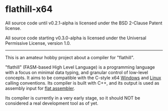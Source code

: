 # flathill-x64

All source code until v0.2.1-alpha is licensed under the BSD 2-Clause Patent license.

All source code starting v0.3.0-alpha is licensed under the Universal Permissive License, version 1.0.

---

This is an amateur hobby project about a compiler for "flathill".

"flathill" (FASM-based High Level Language) is a programming language with a focus on minimal data typing, and granular control of low-level concepts. It aims to be compatible with the C-style x64 [Windows](https://docs.microsoft.com/en-us/cpp/build/x64-calling-convention?view=vs-2019) and [Linux](https://courses.cs.washington.edu/courses/cse378/10au/sections/Section1_recap.pdf) calling conventions. Its compiler is built with C++, and its output is used as assembly input for [flat assembler](www.flatassembler.net).

Its compiler is currently in a very early stage, so it should NOT be considered a real development tool as of yet.

